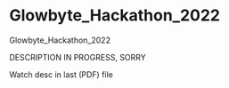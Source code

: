 # Glowbyte_Hackathon_2022
Glowbyte_Hackathon_2022

DESCRIPTION IN PROGRESS, SORRY

Watch desc in last (PDF) file
